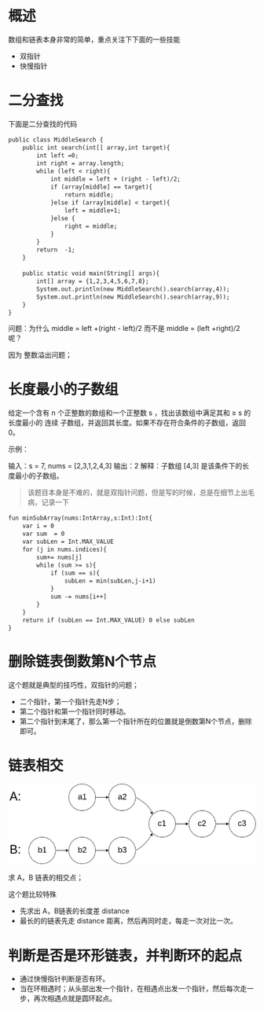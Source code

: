 
# 概述

数组和链表本身非常的简单，重点关注下下面的一些技能

- 双指针
- 快慢指针

# 二分查找

下面是二分查找的代码
```
public class MiddleSearch {
    public int search(int[] array,int target){
        int left =0;
        int right = array.length;
        while (left < right){
            int middle = left + (right - left)/2;
            if (array[middle] == target){
                return middle;
            }else if (array[middle] < target){
                left = middle+1;
            }else {
                right = middle;
            }
        }
        return  -1;
    }

    public static void main(String[] args){
        int[] array = {1,2,3,4,5,6,7,8};
        System.out.println(new MiddleSearch().search(array,4));
        System.out.println(new MiddleSearch().search(array,9));
    }
}
```

问题：为什么 middle  = left +(right - left)/2 而不是 middle = (left +right)/2 呢？

因为 整数溢出问题；


# 长度最小的子数组

给定一个含有 n 个正整数的数组和一个正整数 s ，找出该数组中满足其和 ≥ s 的长度最小的 连续 子数组，并返回其长度。如果不存在符合条件的子数组，返回 0。

示例：

输入：s = 7, nums = [2,3,1,2,4,3] 输出：2 解释：子数组 [4,3] 是该条件下的长度最小的子数组。


> 该题目本身是不难的，就是双指针问题，但是写的时候，总是在细节上出毛病，记录一下
>
>

```koltin
fun minSubArray(nums:IntArray,s:Int):Int{
    var i = 0
    var sum  = 0
    var subLen = Int.MAX_VALUE
    for (j in nums.indices){
        sum+= nums[j]
        while (sum >= s){
            if (sum == s){
                subLen = min(subLen,j-i+1)
            }
            sum -= nums[i++]
        }
    }
    return if (subLen == Int.MAX_VALUE) 0 else subLen
}
```

# 删除链表倒数第N个节点

这个题就是典型的技巧性，双指针的问题；

- 二个指针，第一个指针先走N步；
- 第二个指针和第一个指针同时移动。
- 第二个指针到末尾了，那么第一个指针所在的位置就是倒数第N个节点，删除即可。

# 链表相交

![image](img/20211219221657.png)

求 A，B 链表的相交点；

这个题比较特殊

-  先求出 A，B链表的长度差 distance
-  最长的的链表先走 distance 距离，然后再同时走，每走一次对比一次。

# 判断是否是环形链表，并判断环的起点

- 通过快慢指针判断是否有环。
- 当在环相遇时；从头部出发一个指针，在相遇点出发一个指针，然后每次走一步，再次相遇点就是圆环起点。

